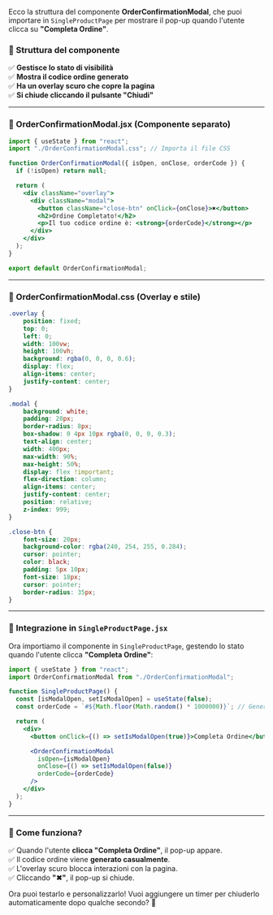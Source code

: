 Ecco la struttura del componente **OrderConfirmationModal**, che puoi importare in `SingleProductPage` per mostrare il pop-up quando l'utente clicca su **"Completa Ordine"**.

### **📌 Struttura del componente**
✅ **Gestisce lo stato di visibilità**  
✅ **Mostra il codice ordine generato**  
✅ **Ha un overlay scuro che copre la pagina**  
✅ **Si chiude cliccando il pulsante "Chiudi"**  

---

### **🔹 OrderConfirmationModal.jsx (Componente separato)**
```jsx
import { useState } from "react";
import "./OrderConfirmationModal.css"; // Importa il file CSS

function OrderConfirmationModal({ isOpen, onClose, orderCode }) {
  if (!isOpen) return null;

  return (
    <div className="overlay">
      <div className="modal">
        <button className="close-btn" onClick={onClose}>✖</button>
        <h2>Ordine Completato!</h2>
        <p>Il tuo codice ordine è: <strong>{orderCode}</strong></p>
      </div>
    </div>
  );
}

export default OrderConfirmationModal;
```

---

### **🔹 OrderConfirmationModal.css (Overlay e stile)**
```css
.overlay {
    position: fixed;
    top: 0;
    left: 0;
    width: 100vw;
    height: 100vh;
    background: rgba(0, 0, 0, 0.6);
    display: flex;
    align-items: center;
    justify-content: center;
}

.modal {
    background: white;
    padding: 20px;
    border-radius: 8px;
    box-shadow: 0 4px 10px rgba(0, 0, 0, 0.3);
    text-align: center;
    width: 400px;
    max-width: 90%;
    max-height: 50%;
    display: flex !important;
    flex-direction: column;
    align-items: center;
    justify-content: center;
    position: relative;
    z-index: 999;
}

.close-btn {
    font-size: 20px;
    background-color: rgba(240, 254, 255, 0.284);
    cursor: pointer;
    color: black;
    padding: 5px 10px;
    font-size: 18px;
    cursor: pointer;
    border-radius: 35px;
}
```

---

### **🔹 Integrazione in `SingleProductPage.jsx`**
Ora importiamo il componente in `SingleProductPage`, gestendo lo stato quando l'utente clicca **"Completa Ordine"**:

```jsx
import { useState } from "react";
import OrderConfirmationModal from "./OrderConfirmationModal";

function SingleProductPage() {
  const [isModalOpen, setIsModalOpen] = useState(false);
  const orderCode = `#${Math.floor(Math.random() * 1000000)}`; // Genera codice casuale

  return (
    <div>
      <button onClick={() => setIsModalOpen(true)}>Completa Ordine</button>

      <OrderConfirmationModal
        isOpen={isModalOpen}
        onClose={() => setIsModalOpen(false)}
        orderCode={orderCode}
      />
    </div>
  );
}
```

---

### **📌 Come funziona?**
✅ Quando l'utente **clicca "Completa Ordine"**, il pop-up appare.  
✅ Il codice ordine viene **generato casualmente**.  
✅ L'overlay scuro blocca interazioni con la pagina.  
✅ Cliccando **"✖"**, il pop-up si chiude.

Ora puoi testarlo e personalizzarlo! Vuoi aggiungere un timer per chiuderlo automaticamente dopo qualche secondo? 🚀

